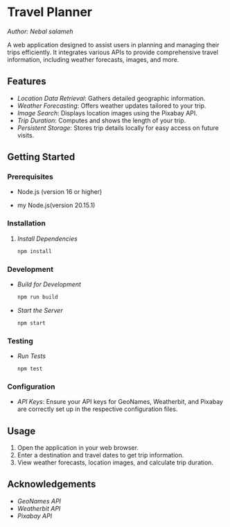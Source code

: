 # Travel Planner
*Author: Nebal salameh*

A web application designed to assist users in planning and managing their trips efficiently. It integrates various APIs to provide comprehensive travel information, including weather forecasts, images, and more.

## Features

- *Location Data Retrieval*: Gathers detailed geographic information.
- *Weather Forecasting*: Offers weather updates tailored to your trip.
- *Image Search*: Displays location images using the Pixabay API.
- *Trip Duration*: Computes and shows the length of your trip.
- *Persistent Storage*: Stores trip details locally for easy access on future visits.

## Getting Started

### Prerequisites

- Node.js (version 16 or higher)

-  my Node.js(version 20.15.1)

### Installation


1. *Install Dependencies*

     ```bash
    npm install
     ```

### Development

- *Build for Development*

     ```bash
    npm run build
     ```

- *Start the Server*

     ```bash
    npm start
     ```

### Testing

- *Run Tests*

     ```bash
    npm test
     ```

### Configuration

- *API Keys*: Ensure your API keys for GeoNames, Weatherbit, and Pixabay are correctly set up in the respective configuration files.

## Usage

1. Open the application in your web browser.
2. Enter a destination and travel dates to get trip information.
3. View weather forecasts, location images, and calculate trip duration.

## Acknowledgements

- *GeoNames API*
- *Weatherbit API*
- *Pixabay API*